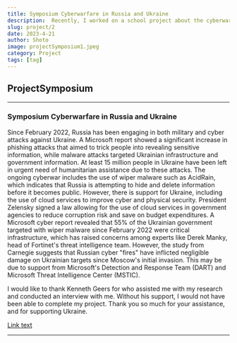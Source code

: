 ```yaml
---
title: Symposium Cyberwarfare in Russia and Ukraine
description:  Recently, I worked on a school project about the cyberwarfare between Russia and Ukraine. I conducted research on what is happening and how much damage has occurred, as well as what types of cyber attacks have been used. For my research, I primarily referenced a cyber report from Microsoft, as well as cybersecurity conferences like DEF CON and BlackHat.
slug: project/2
date: 2023-4-21
author: Shoto
image: projectSymposium1.jpeg
category: Project
tags: [tag]
---
```


## ProjectSymposium

---

### Symposium Cyberwarfare in Russia and Ukraine

Since February 2022, Russia has been engaging in both military and cyber attacks against Ukraine. A Microsoft report showed a significant increase in phishing attacks that aimed to trick people into revealing sensitive information, while malware attacks targeted Ukrainian infrastructure and government information. At least 15 million people in Ukraine have been left in urgent need of humanitarian assistance due to these attacks. The ongoing cyberwar includes the use of wiper malware such as AcidRain, which indicates that Russia is attempting to hide and delete information before it becomes public. However, there is support for Ukraine, including the use of cloud services to improve cyber and physical security. President Zelensky signed a law allowing for the use of cloud services in government agencies to reduce corruption risk and save on budget expenditures. A Microsoft cyber report revealed that 55% of the Ukrainian government targeted with wiper malware since February 2022 were critical infrastructure, which has raised concerns among experts like Derek Manky, head of Fortinet's threat intelligence team. However, the study from Carnegie suggests that Russian cyber "fires" have inflicted negligible damage on Ukrainian targets since Moscow's initial invasion. This may be due to support from Microsoft's Detection and Response Team (DART) and Microsoft Threat Intelligence Center (MSTIC).

I would like to thank Kenneth Geers for who assisted me with my research and conducted an interview with me. Without his support, I would not have been able to complete my project. Thank you so much for your assistance, and for supporting Ukraine.

[Link text](https://orangecoastcollege.edu/academics/symposium/archive/index.html?id=shoto-morisaki)


---